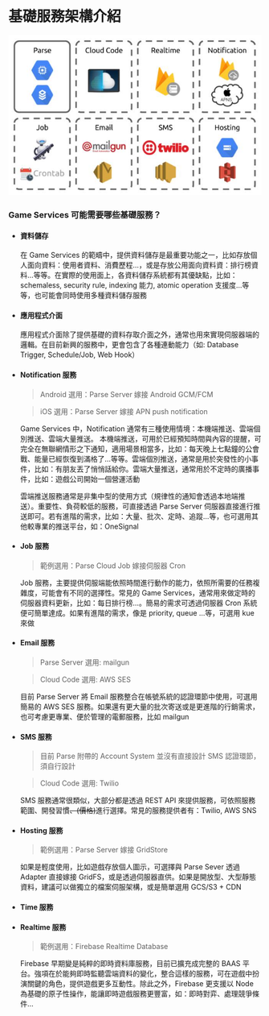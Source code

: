 # 基礎服務架構介紹

![](/assets/Infrastructure.jpg "Infrastructure")

### Game Services 可能需要哪些基礎服務？

* #### 資料儲存

  在 Game Services 的範疇中，提供資料儲存是最重要功能之一，比如存放個人面向資料：使用者資料、消費歷程...，或是存放公用面向資料資：排行榜資料...等等。在實際的使用面上，各資料儲存系統都有其優缺點，比如：schemaless, security rule, indexing 能力, atomic operation 支援度...等等，也可能會同時使用多種資料儲存服務
  
* #### 應用程式介面
  
  應用程式介面除了提供基礎的資料存取介面之外，通常也用來實現伺服器端的邏輯。在目前新興的服務中，更會包含了各種連動能力（如: Database Trigger, Schedule/Job, Web Hook）

* #### Notification 服務

  > Android 選用：Parse Server 嫁接 Android GCM/FCM
  
  > iOS 選用：Parse Server 嫁接 APN push notification

  Game Services 中，Notification 通常有三種使用情境：本機端推送、雲端個別推送、雲端大量推送。
  本機端推送，可用於已經預知時間與內容的提醒，可完全在無聯網情形之下通知，適用場景相當多，比如：每天晚上七點鐘的公會戰、能量已經恢復到滿格了...等等。雲端個別推送，通常是用於突發性的小事件，比如：有朋友丟了悄悄話給你。雲端大量推送，通常用於不定時的廣播事件，比如：遊戲公司開始一個營運活動
  
  雲端推送服務通常是非集中型的使用方式（規律性的通知會透過本地端推送）。重要性、負荷較低的服務，可直接透過 Parse Server 伺服器直接進行推送即可。若有進階的需求，比如：大量、批次、定時、追蹤...等，也可選用其他較專業的推送平台，如：OneSignal

* #### Job 服務

  > 範例選用：Parse Cloud Job 嫁接伺服器 Cron

  Job 服務，主要提供伺服端能依照時間進行動作的能力，依照所需要的任務複雜度，可能會有不同的選擇性。常見的 Game Services，通常用來做定時的伺服器資料更新，比如：每日排行榜...。簡易的需求可透過伺服器 Cron 系統便可簡單達成。如果有進階的需求，像是 priority, queue ...等，可選用 kue 來做

* #### Email 服務

  > Parse Server 選用: mailgun
  
  > Cloud Code 選用: AWS SES
  
  目前 Parse Server 將 Email 服務整合在帳號系統的認證環節中使用，可選用簡易的 AWS SES 服務。如果還有更大量的批次寄送或是更進階的行銷需求，也可考慮更專業、便於管理的電郵服務，比如 mailgun

* #### SMS 服務

  > 目前 Parse 附帶的 Account System 並沒有直接設計 SMS 認證環節，須自行設計
  
  > Cloud Code 選用: Twilio
  
  SMS 服務通常很類似，大部分都是透過 REST API 來提供服務，可依照服務範圍、開發習慣~~、\(價格\)~~進行選擇。常見的服務提供者有：Twilio, AWS SNS

* #### Hosting 服務

  > 範例選用：Parse Server 嫁接 GridStore

  如果是輕度使用，比如遊戲存放個人圖示，可選擇與 Parse Sever 透過 Adapter 直接嫁接 GridFS，或是透過伺服器直供。如果是開放型、大型靜態資料，建議可以做獨立的檔案伺服架構，或是簡單選用 GCS/S3 + CDN

* #### Time 服務


* #### Realtime 服務

  > 範例選用：Firebase Realtime Database

  Firebase 早期變是純粹的即時資料庫服務，目前已擴充成完整的 BAAS 平台。強項在於能夠即時監聽雲端資料的變化，整合這樣的服務，可在遊戲中扮演關鍵的角色，提供遊戲更多互動性。除此之外，Firebase 更支援以 Node 為基礎的原子性操作，能讓即時遊戲服務更豐富，如：即時對弈、處理競爭條件...